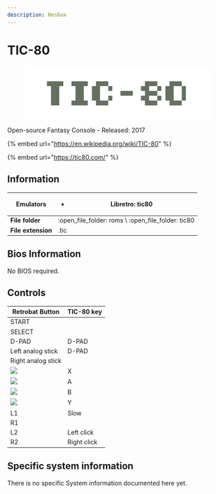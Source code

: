```yaml
---
description: Nesbox
---
```


# TIC-80

<figure><img src="https://raw.githubusercontent.com/fabricecaruso/es-theme-carbon/52ff37c9e265587d006945a2ba695b5a962b3a3d/art/logos/tic80.svg" alt=""><figcaption></figcaption></figure>

Open-source Fantasy Console - Released: 2017

{% embed url="https://en.wikipedia.org/wiki/TIC-80" %}

{% embed url="https://tic80.com/" %}

## Information

| **Emulators**      | <ul><li>Libretro: tic80</li></ul>                      |
| ------------------ | ------------------------------------------------------ |
| **File folder**    | :open\_file\_folder: roms \ :open\_file\_folder: tic80 |
| **File extension** | .tic                                                   |

## Bios Information

No BIOS required.

## Controls

| Retrobat Button                                       | TIC-80 key  |
| ----------------------------------------------------- | ----------- |
| START                                                 |             |
| SELECT                                                |             |
| D-PAD                                                 | D-PAD       |
| Left analog stick                                     | D-PAD       |
| Right analog stick                                    |             |
| ![](<../../../.gitbook/assets/image (2) (1) (1).png>) | X           |
| ![](<../../../.gitbook/assets/image (1) (2) (1).png>) | A           |
| ![](<../../../.gitbook/assets/image (4) (1).png>)     | B           |
| ![](<../../../.gitbook/assets/image (3) (1) (2).png>) | Y           |
| L1                                                    | Slow        |
| R1                                                    |             |
| L2                                                    | Left click  |
| R2                                                    | Right click |

## Specific system information

There is no specific System information documented here yet.
